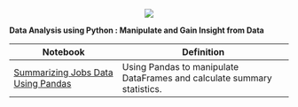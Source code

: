 <p align="center">
  <img src="http://www.turingfinance.com/wp-content/uploads/2013/05/Pandas-Logo.png"></p>



**Data Analysis using Python : Manipulate and Gain Insight from Data**



| Notebook                                                                                                                                                       | Definition                                                              |
|----------------------------------------------------------------------------------------------------------------------------------------------------------------|-------------------------------------------------------------------------|
| [Summarizing Jobs Data Using Pandas](http://nbviewer.jupyter.org/github/FauziMaulana/LearnPandas/blob/master/Summarizing%20Jobs%20Data%20Using%20Pandas.ipynb) | Using Pandas to manipulate DataFrames and calculate summary statistics. |
